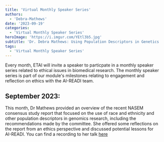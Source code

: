 ```yaml
---
title: 'Virtual Monthly Speaker Series'
authors:
  - 'Debra-Mathews'
date: '2023-09-19'
categories:
  - 'Virtual Monthly Speaker Series'
heroImage: 'https://i.imgur.com/YEtl3b5.jpg'
subtitle: 'Dr. Debra Mathews: Using Population Descriptors in Genetics and Genomics Research: A New Framework for an Evolving Field — Lessons from a NASEM Consensus Study for AI-READI'
tags:
  - 'Virtual Monthly Speaker Series'
---
```


Every month, ETAI will invite a speaker to particpate in a monthly speaker series related to ethical issues in biomedical research. The monthly speaker series is part of our module's milestones relating to engagement and reflection on ethics with the AI-READI team.

## September 2023:

This month, Dr Mathews provided an overview of the recent NASEM consensus study report that focused on the use of race and ethnicity and other population descriptors in genomics research, including the recommendations made by the committee. She offered some reflections on the report from an ethics perspective and discussed potential lessons for AI-READI. You can find a recording to her talk [here](https://public.3.basecamp.com/p/KNgYxCzBShfhdY7obPpDiz4Q)
